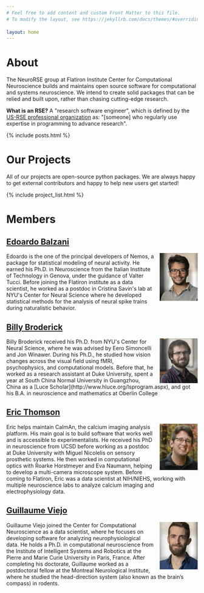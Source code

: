 ```yaml
---
# Feel free to add content and custom Front Matter to this file.
# To modify the layout, see https://jekyllrb.com/docs/themes/#overriding-theme-defaults

layout: home
---
```


# About

The NeuroRSE group at Flatiron Institute Center for Computational Neuroscience builds and maintains open source software for computational and systems neuroscience. We intend to create solid packages that can be relied and built upon, rather than chasing cutting-edge research.

**What is an RSE?** A "research software engineer", which is defined by the [US-RSE professional organization](https://us-rse.org/about/what-is-an-rse/) as: "[someone] who regularly use expertise in programming to advance research".

{% include posts.html %}

# Our Projects

All of our projects are open-source python packages. We are always happy to get external contributors and happy to help new users get started!

{% include project_list.html %}

# Members

## [Edoardo Balzani](https://www.simonsfoundation.org/people/edoardo-balzani/)
<img src="./assets/edoardo.jpg" align="right" style="padding:0px 0px 0px 15px" width="100"/>
Edoardo is the one of the principal developers of Nemos, a package for statistical modeling of neural activity.  He earned his Ph.D. in Neuroscience from the Italian Institute of Technology in Genova, under the guidance of Valter Tucci. Before joining the Flatiron institute as a data scientist, he worked as a postdoc in Cristina Savin's lab at NYU's Center for Neural Science where he developed statistical methods for the analysis of neural spike trains during naturalistic behavior.

## [Billy Broderick](https://wfbroderick.com)
<img src="./assets/billy.jpg" align="right" style="padding:0px 0px 0px 15px" width="100"/>
Billy Broderick received his Ph.D. from NYU's Center for Neural Science, where he was advised by Eero Simoncelli and Jon Winawer. During his Ph.D., he studied how vision changes across the visual field using fMRI, psychophysics, and computational models. Before that, he worked as a research assistant at Duke University, spent a year at South China Normal University in Guangzhou, China as a [Luce Scholar](http://www.hluce.org/lsprogram.aspx), and got his B.A. in neuroscience and mathematics at Oberlin College

## [Eric Thomson](https://ericthomson.net)
<img src="./assets/eric.jpg" align="right" style="padding:0px 0px 0px 15px" width="100"/>
Eric helps maintain CaImAn, the calcium imaging analysis platform. His main goal is to build software that works well and is accessible to experimentalists. He received his PhD in neuroscience from UCSD before working as a postdoc at Duke University with Miguel Nicolelis on sensory prosthetic systems. He then worked in  computational optics with Roarke Horstmeyer and Eva Naumann, helping to develop a multi-camera microscope system. Before coming to Flatiron, Eric was a data scientist at NIH/NIEHS, working with multiple neuroscience labs to analyze calcium imaging and electrophysiology data. 



## [Guillaume Viejo](https://www.simonsfoundation.org/people/guillaume-viejo/)
<img src="./assets/guillaume.jpg" align="right" style="padding:0px 0px 0px 15px" width="100"/>
Guillaume Viejo joined the Center for Computational Neuroscience as a data scientist, where he focuses on developing software for analyzing neurophysiological data. He holds a Ph.D. in computational neuroscience from the Institute of Intelligent Systems and Robotics at the Pierre and Marie Curie University in Paris, France. After completing his doctorate, Guillaume worked as a postdoctoral fellow at the Montreal Neurological Institute, where he studied the head-direction system (also known as the brain’s compass) in rodents.
